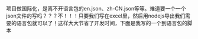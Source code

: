 项目做国际化，是离不开语言包的en.json、zh-CN.json等等。难道要一个一个json文件的写吗？？？不！！！只要我们写在excel里，然后用nodejs导出我们需要的语言包就可以了！这样大大节省了开发时间，下面是我写的一个到语言包的脚本

